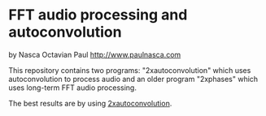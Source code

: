 FFT audio processing and autoconvolution
========================================

by Nasca Octavian Paul
http://www.paulnasca.com

This repository contains two programs: "2xautoconvolution" which uses autoconvolution to process audio and an older program "2xphases" which uses long-term FFT audio processing.

The best results are by using [2xautoconvolution](2xautoconvolution/). 

